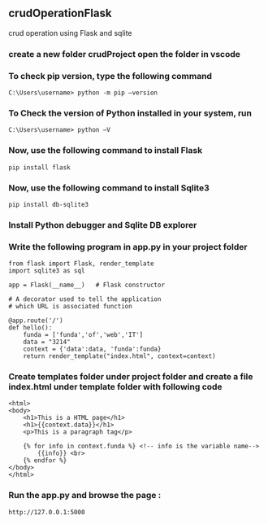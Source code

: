 ## crudOperationFlask
crud operation using Flask and sqlite
### create a new folder crudProject open the folder in vscode
### To check pip version, type the following command
``` C:\Users\username> python -m pip –version ```
### To Check the version of Python installed in your system, run
``` C:\Users\username> python –V ```
### Now, use the following command to install Flask
```
pip install flask
```
### Now, use the following command to install Sqlite3
```
pip install db-sqlite3
```
### Install Python debugger and Sqlite DB explorer
### Write the following program in app.py in your project folder
```
from flask import Flask, render_template  
import sqlite3 as sql

app = Flask(__name__)   # Flask constructor 

# A decorator used to tell the application 
# which URL is associated function 

@app.route('/')       
def hello(): 
    funda = ['funda','of','web','IT']
    data = "3214"
    context = {'data':data, 'funda':funda}
    return render_template("index.html", context=context)
```
### Create templates folder under project folder and create a file  index.html under template folder with following code
```
<html>
<body>
    <h1>This is a HTML page</h1>
    <h1>{{context.data}}</h1>
    <p>This is a paragraph tag</p>
    
    {% for info in context.funda %} <!-- info is the variable name-->
        {{info}} <br>
    {% endfor %}
</body>
</html>
```
### Run the app.py and browse the page :
```
http://127.0.0.1:5000
```
